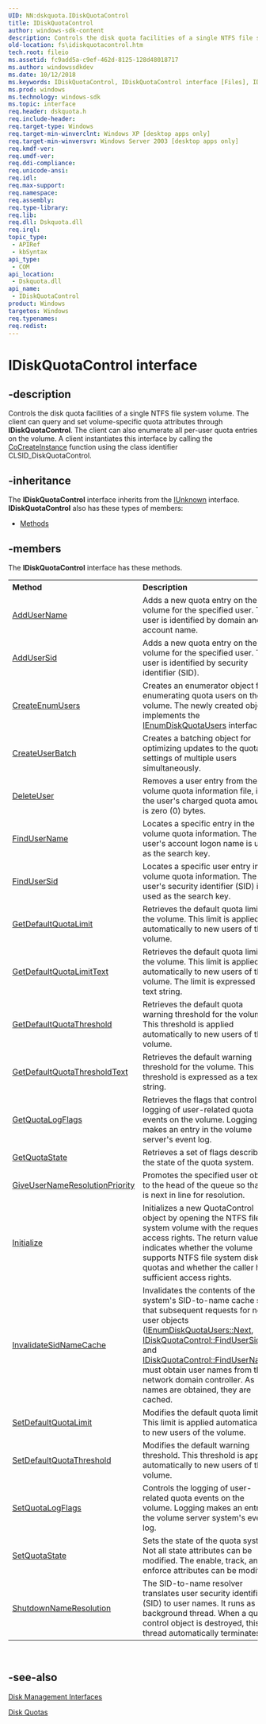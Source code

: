 ```yaml
---
UID: NN:dskquota.IDiskQuotaControl
title: IDiskQuotaControl
author: windows-sdk-content
description: Controls the disk quota facilities of a single NTFS file system volume.
old-location: fs\idiskquotacontrol.htm
tech.root: fileio
ms.assetid: fc9add5a-c9ef-462d-8125-128d48018717
ms.author: windowssdkdev
ms.date: 10/12/2018
ms.keywords: IDiskQuotaControl, IDiskQuotaControl interface [Files], IDiskQuotaControl interface [Files],described, _win32_idiskquotacontrol, base.idiskquotacontrol, dskquota/IDiskQuotaControl, fs.idiskquotacontrol
ms.prod: windows
ms.technology: windows-sdk
ms.topic: interface
req.header: dskquota.h
req.include-header: 
req.target-type: Windows
req.target-min-winverclnt: Windows XP [desktop apps only]
req.target-min-winversvr: Windows Server 2003 [desktop apps only]
req.kmdf-ver: 
req.umdf-ver: 
req.ddi-compliance: 
req.unicode-ansi: 
req.idl: 
req.max-support: 
req.namespace: 
req.assembly: 
req.type-library: 
req.lib: 
req.dll: Dskquota.dll
req.irql: 
topic_type:
 - APIRef
 - kbSyntax
api_type:
 - COM
api_location:
 - Dskquota.dll
api_name:
 - IDiskQuotaControl
product: Windows
targetos: Windows
req.typenames: 
req.redist: 
---
```


# IDiskQuotaControl interface


## -description


Controls the disk quota facilities of a single NTFS file system volume. The client can query and set volume-specific quota attributes through 
<b>IDiskQuotaControl</b>. The client can also enumerate all per-user quota entries on the volume. A client instantiates this interface by calling the <a href="_com_cocreateinstance">CoCreateInstance</a> function using the class identifier CLSID_DiskQuotaControl.


## -inheritance

The <b xmlns:loc="http://microsoft.com/wdcml/l10n">IDiskQuotaControl</b> interface inherits from the <a href="https://msdn.microsoft.com/33f1d79a-33fc-4ce5-a372-e08bda378332">IUnknown</a> interface. <b>IDiskQuotaControl</b> also has these types of members:
<ul>
<li><a href="https://docs.microsoft.com/">Methods</a></li>
</ul>

## -members

The <b>IDiskQuotaControl</b> interface has these methods.
<table class="members" id="memberListMethods">
<tr>
<th align="left" width="37%">Method</th>
<th align="left" width="63%">Description</th>
</tr>
<tr data="declared;">
<td align="left" width="37%">
<a href="https://msdn.microsoft.com/306120e8-642a-439d-839c-944cb7fd7ee2">AddUserName</a>
</td>
<td align="left" width="63%">
Adds a new quota entry on the volume for the specified user. The user is identified by domain and account name.

</td>
</tr>
<tr data="declared;">
<td align="left" width="37%">
<a href="https://msdn.microsoft.com/a82b36a9-7270-4b4a-b850-67916864c052">AddUserSid</a>
</td>
<td align="left" width="63%">
Adds a new quota entry on the volume for the specified user. The user is identified by security identifier (SID).

</td>
</tr>
<tr data="declared;">
<td align="left" width="37%">
<a href="https://msdn.microsoft.com/a29e1955-80e2-442d-9565-c885006be565">CreateEnumUsers</a>
</td>
<td align="left" width="63%">
Creates an enumerator object for enumerating quota users on the volume. The newly created object implements the <a href="https://msdn.microsoft.com/f5916b17-66ed-46d4-87f1-5ee2ef57c1a1">IEnumDiskQuotaUsers</a> interface.

</td>
</tr>
<tr data="declared;">
<td align="left" width="37%">
<a href="https://msdn.microsoft.com/c1c5a71f-4a2f-4bf9-b28f-11b87a558771">CreateUserBatch</a>
</td>
<td align="left" width="63%">
Creates a batching object for optimizing updates to the quota settings of multiple users simultaneously.

</td>
</tr>
<tr data="declared;">
<td align="left" width="37%">
<a href="https://msdn.microsoft.com/c7356f56-4cbb-40ed-9457-3818a3b47732">DeleteUser</a>
</td>
<td align="left" width="63%">
Removes a user entry from the volume quota information file, if the user's charged quota amount is zero (0) bytes.

</td>
</tr>
<tr data="declared;">
<td align="left" width="37%">
<a href="https://msdn.microsoft.com/dae4e2d4-0293-4ee4-9687-9fed4b3a3600">FindUserName</a>
</td>
<td align="left" width="63%">
Locates a specific entry in the volume quota information. The user's account logon name is used as the search key.

</td>
</tr>
<tr data="declared;">
<td align="left" width="37%">
<a href="https://msdn.microsoft.com/a6ce8eb3-cfa3-43b4-80ee-6dbef41f99ac">FindUserSid</a>
</td>
<td align="left" width="63%">
Locates a specific user entry in the volume quota information. The user's security identifier (SID) is used as the search key.

</td>
</tr>
<tr data="declared;">
<td align="left" width="37%">
<a href="https://msdn.microsoft.com/05af5869-0c77-4078-b6af-601a7df44244">GetDefaultQuotaLimit</a>
</td>
<td align="left" width="63%">
Retrieves the default quota limit for the volume. This limit is applied automatically to new users of the volume.

</td>
</tr>
<tr data="declared;">
<td align="left" width="37%">
<a href="https://msdn.microsoft.com/a39d457c-9a6f-4d57-a91f-878fcb96916e">GetDefaultQuotaLimitText</a>
</td>
<td align="left" width="63%">
Retrieves the default quota limit for the volume. This limit is applied automatically to new users of the volume. The limit is expressed as a text string.

</td>
</tr>
<tr data="declared;">
<td align="left" width="37%">
<a href="https://msdn.microsoft.com/e57ec1c0-cece-4379-a695-a33c832ea7af">GetDefaultQuotaThreshold</a>
</td>
<td align="left" width="63%">
Retrieves the default quota warning threshold for the volume. This threshold is applied automatically to new users of the volume.

</td>
</tr>
<tr data="declared;">
<td align="left" width="37%">
<a href="https://msdn.microsoft.com/faeb2fc5-92b0-49bf-a233-6b21683693bd">GetDefaultQuotaThresholdText</a>
</td>
<td align="left" width="63%">
Retrieves the default warning threshold for the volume. This threshold is expressed as a text string.

</td>
</tr>
<tr data="declared;">
<td align="left" width="37%">
<a href="https://msdn.microsoft.com/79ba4f8a-9f89-4c15-9d17-b61960d12b62">GetQuotaLogFlags</a>
</td>
<td align="left" width="63%">
Retrieves the flags that control the logging of user-related quota events on the volume. Logging makes an entry in the volume server's event log.

</td>
</tr>
<tr data="declared;">
<td align="left" width="37%">
<a href="https://msdn.microsoft.com/1e35be3e-095a-4299-933d-6ebf3ccc5a1c">GetQuotaState</a>
</td>
<td align="left" width="63%">
Retrieves a set of flags describing the state of the quota system.

</td>
</tr>
<tr data="declared;">
<td align="left" width="37%">
<a href="https://msdn.microsoft.com/07de4fc4-e68f-405d-bb96-14ccad37e8e8">GiveUserNameResolutionPriority</a>
</td>
<td align="left" width="63%">
Promotes the specified user object to the head of the queue so that it is next in line for resolution.

</td>
</tr>
<tr data="declared;">
<td align="left" width="37%">
<a href="https://msdn.microsoft.com/352485fd-4ce7-435b-b8c2-81458786eb44">Initialize</a>
</td>
<td align="left" width="63%">
Initializes a new QuotaControl object by opening the NTFS file system volume with the requested access rights. The return value indicates whether the volume supports NTFS file system disk quotas and whether the caller has sufficient access rights.

</td>
</tr>
<tr data="declared;">
<td align="left" width="37%">
<a href="https://msdn.microsoft.com/9bca99e9-2dd7-4e79-ab6a-ad0e821dd9bf">InvalidateSidNameCache</a>
</td>
<td align="left" width="63%">
Invalidates the contents of the system's SID-to-name cache so that subsequent requests for new user objects (<a href="https://msdn.microsoft.com/498e7c21-b18a-4d43-bbe6-9f20c2e26221">IEnumDiskQuotaUsers::Next</a>, <a href="https://msdn.microsoft.com/a6ce8eb3-cfa3-43b4-80ee-6dbef41f99ac">IDiskQuotaControl::FindUserSid</a>, and <a href="https://msdn.microsoft.com/dae4e2d4-0293-4ee4-9687-9fed4b3a3600">IDiskQuotaControl::FindUserName</a>) must obtain user names from the network domain controller. As names are obtained, they are cached.

</td>
</tr>
<tr data="declared;">
<td align="left" width="37%">
<a href="https://msdn.microsoft.com/2e4d8d04-dff2-477f-a5b2-8c8415cb3b52">SetDefaultQuotaLimit</a>
</td>
<td align="left" width="63%">
Modifies the default quota limit. This limit is applied automatically to new users of the volume.

</td>
</tr>
<tr data="declared;">
<td align="left" width="37%">
<a href="https://msdn.microsoft.com/a935798b-91dc-4a36-aa31-7bde68b45778">SetDefaultQuotaThreshold</a>
</td>
<td align="left" width="63%">
Modifies the default warning threshold. This threshold is applied automatically to new users of the volume.

</td>
</tr>
<tr data="declared;">
<td align="left" width="37%">
<a href="https://msdn.microsoft.com/8e5a1637-ad10-4a36-8493-b57c254ae273">SetQuotaLogFlags</a>
</td>
<td align="left" width="63%">
Controls the logging of user-related quota events on the volume. Logging makes an entry in the volume server system's event log.

</td>
</tr>
<tr data="declared;">
<td align="left" width="37%">
<a href="https://msdn.microsoft.com/0bbacc3c-e212-4801-95d8-1e260123665d">SetQuotaState</a>
</td>
<td align="left" width="63%">
Sets the state of the quota system. Not all state attributes can be modified. The enable, track, and enforce attributes can be modified.

</td>
</tr>
<tr data="declared;">
<td align="left" width="37%">
<a href="https://msdn.microsoft.com/53a2dd49-46e8-4e84-bbc2-102a57f36abc">ShutdownNameResolution</a>
</td>
<td align="left" width="63%">
The SID-to-name resolver translates user security identifiers (SID) to user names. It runs as a background thread. When a quota control object is destroyed, this thread automatically terminates.

</td>
</tr>
</table> 


## -see-also




<a href="https://msdn.microsoft.com/c1f79e2e-834b-41dc-a15f-6dd1034d021b">Disk Management Interfaces</a>



<a href="https://msdn.microsoft.com/42efbd5b-6455-4319-a76e-cdb666fc36b8">Disk Quotas</a>
 

 

